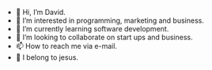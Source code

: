 - 👋 Hi, I’m David.
- 👀 I’m interested in programming, marketing and business.
- 🌱 I’m currently learning software development.
- 💞️ I’m looking to collaborate on start ups and business.
- 📫 How to reach me via e-mail.
- 🛐 I belong to jesus.

<!---
Dadiv22/Dadiv22 is a ✨ special ✨ repository because its `README.md` (this file) appears on your GitHub profile.
You can click the Preview link to take a look at your changes.
--->

